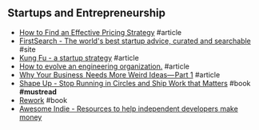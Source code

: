 ## Startups and Entrepreneurship

- [How to Find an Effective Pricing Strategy](https://www.indiehackers.com/round-table/how-to-find-an-effective-pricing-strategy) #article
- [FirstSearch - The world's best startup advice, curated and searchable](https://search.firstround.com) #site
- [Kung Fu - a startup strategy](https://blog.asmartbear.com/kung-fu.html) #article
- [How to evolve an engineering organization.](https://lethain.com/how-to-evolve-eng-org) #article
- [Why Your Business  Needs More Weird Ideas— Part 1](https://www.younglingfeynman.com/essays/illogical) #article
- [Shape Up - Stop Running in Circles and Ship Work that Matters](https://basecamp.com/shapeup) #book **#mustread**
- [Rework](https://basecamp.com/books/rework) #book
- [Awesome Indie - Resources to help independent developers make money](https://github.com/mezod/awesome-indie)

